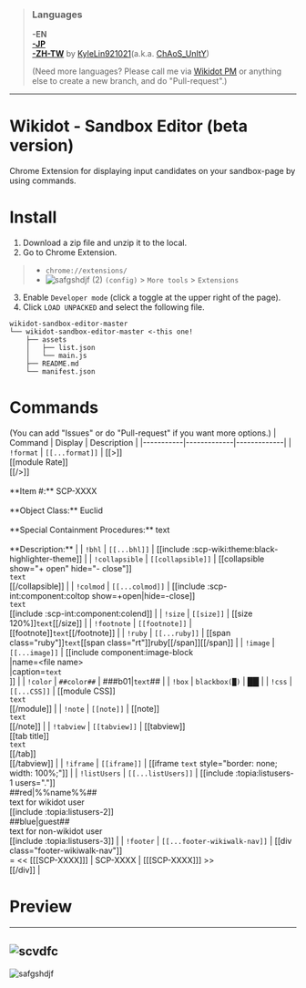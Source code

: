 > ### Languages
> **-EN** <br />[**-JP**](https://github.com/7happy7/wikidot-sandbox-editor/tree/jp) <br />[**-ZH-TW**](https://github.com/7happy7/wikidot-sandbox-editor/tree/zh-tw) by [KyleLin921021](https://github.com/KyleLin921021)\(a.k.a. [ChAoS_UnItY](http://www.wikidot.com/user:info/chaos-unity)\) <!--<br />[**-CN（简体）**](https://github.com/7happy7/wikidot-sandbox-editor/tree/cn-hans) by [Joch2520](https://github.com/Joch2520)\(a.k.a. [Jochoi](http://www.wikidot.com/user:info/jochoi)\) <br />[**-CN（繁體）**](https://github.com/7happy7/wikidot-sandbox-editor/tree/cn-hant) by [Joch2520](https://github.com/Joch2520)\(a.k.a. [Jochoi](http://www.wikidot.com/user:info/jochoi)\)-->
> 
> (Need more languages? Please call me via [Wikidot PM](http://www.wikidot.com/account/messages#/new/3427263) or anything else to create a new branch, and do "Pull-request".)
----
# Wikidot - Sandbox Editor (beta version)
Chrome Extension for displaying input candidates on your sandbox-page by using commands.

# Install
1. Download a zip file and unzip it to the local.
2. Go to Chrome Extension.
> * `chrome://extensions/`
> * ![safgshdjf (2)](https://user-images.githubusercontent.com/49482246/84563612-c54c4b80-ad97-11ea-9559-584dcc268f4f.png) `(config)` > `More tools` > `Extensions`
3. Enable `Developer mode` (click a toggle at the upper right of the page).
4. Click `LOAD UNPACKED` and select the following file.
```
wikidot-sandbox-editor-master
└── wikidot-sandbox-editor-master <-this one!
    ├── assets
    │   ├── list.json
    │   └── main.js
    ├── README.md
    └── manifest.json
```
# Commands
(You can add "Issues" or do "Pull-request" if you want more options.)
| Command  | Display | Description |
|-----------|-------------|-------------|
| `!format` | `[[...format]]` | [[>]]<br />[[module Rate]]<br />[[/>]]<br /><br />\**Item #:\*\* SCP-XXXX<br /><br />\*\*Object Class:\*\* Euclid<br /><br />\*\*Special Containment Procedures:\*\* text<br /><br />\*\*Description:\*\*  |
| `!bhl` | `[[...bhl]]` | [[include :scp-wiki:theme:black-highlighter-theme]] |
| `!collapsible` | `[[collapsible]]` | [[collapsible show="+ open" hide="- close"]]<br />`text`<br />[[/collapsible]] |
| `!colmod` | `[[...colmod]]` | [[include :scp-int:component:coltop show=+open\|hide=-close]]<br />`text`<br />[[include :scp-int:component:colend]] |
| `!size` | `[[size]]` | [[size 120%]]`text`[[/size]] |
| `!footnote` | `[[footnote]]` | [[footnote]]`text`[[/footnote]] |
| `!ruby` | `[[...ruby]]` | [[span class="ruby"]]`text`[[span class="rt"]]ruby[[/span]][[/span]] |
| `!image` | `[[...image]]` | [[include component:image-block<br />\|name=\<file name\><br />\|caption=`text`<br />]] |
| `!color` | `##color##` | ###b01\|`text`## |
| `!box` | `blackbox(█)` | ██ |
| `!css` | `[[...CSS]]` | [[module CSS]]<br />`text`<br />[[/module]] |
| `!note` | `[[note]]` | [[note]]<br />`text`<br />[[/note]] |
| `!tabview` | `[[tabview]]` | [[tabview]]<br />[[tab title]]<br />`text`<br />[[/tab]]<br />[[/tabview]] |
| `!iframe` | `[[iframe]]` | [[iframe `text` style=\"border: none; width: 100%;\"]] |
| `!listUsers` | `[[...listUsers]]` | [[include :topia:listusers-1 users="."]]<br />##red\|%%name%%##<br />text for wikidot user<br />[[include :topia:listusers-2]]<br />##blue\|guest##<br />text for non-wikidot user<br />[[include :topia:listusers-3]] |
| `!footer` | `[[...footer-wikiwalk-nav]]` | [[div class="footer-wikiwalk-nav"]]<br />= << [[[SCP-XXXX]]] \| SCP-XXXX \| [[[SCP-XXXX]]] >><br />[[/div]] |

# Preview
----
![scvdfc](https://user-images.githubusercontent.com/49482246/85929610-5a4f5880-b8f1-11ea-9532-920656164240.png)
----
![safgshdjf](https://user-images.githubusercontent.com/49482246/85929632-7f43cb80-b8f1-11ea-8bdf-c57b5dd091d1.png)
